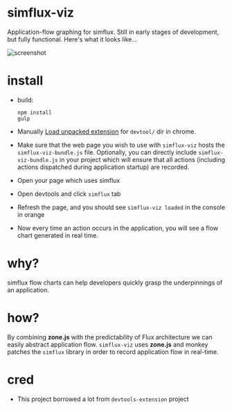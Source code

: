 simflux-viz
===========

Application-flow graphing for simflux.
Still in early stages of development, but fully functional.
Here's what it looks like...

![screenshot](http://i.imgur.com/GD3kadG.png?1)

install
=======

- build:


      npm install
      gulp


- Manually [Load unpacked extension](chrome://extensions/) for `devtool/` dir in chrome.
- Make sure that the web page you wish to use with `simflux-viz` hosts the `simflux-viz-bundle.js` file.
  Optionally, you can directly include `simflux-viz-bundle.js` in your project which will ensure that
  all actions (including actions dispatched during application startup) are recorded.
- Open your page which uses simflux
- Open devtools and click `simflux` tab
- Refresh the page, and you should see `simflux-viz loaded` in the console in orange
- Now every time an action occurs in the application, you will see a flow chart generated in real time.

why?
====

simflux flow charts can help developers quickly grasp the underpinnings of an application.

how?
====

By combining **zone.js** with the predictability of Flux architecture we can easily abstract
application flow. `simflux-viz` uses **zone.js** and monkey patches the `simflux` library
in order to record application flow in real-time.

cred
====

- This project borrowed a lot from `devtools-extension` project